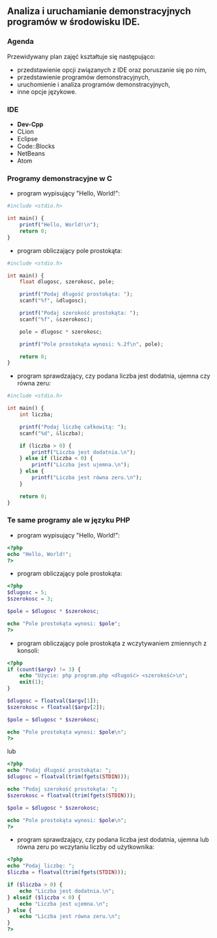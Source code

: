 ## Analiza i uruchamianie demonstracyjnych programów w środowisku IDE.

### Agenda
Przewidywany plan zajęć kształtuje się następująco:
* przedstawienie opcji związanych z IDE oraz poruszanie się po nim,
* przedstawienie programów demonstracyjnych,
* uruchomienie i analiza programów demonstracyjnych,
* inne opcje językowe.

### IDE
* **Dev-Cpp**
* CLion
* Eclipse
* Code::Blocks
* NetBeans
* Atom

### Programy demonstracyjne w C

* program wypisujący "Hello, World!":

```php
#include <stdio.h>

int main() {
    printf("Hello, World!\n");
    return 0;
}
```

* program obliczający pole prostokąta:

```php
#include <stdio.h>

int main() {
    float dlugosc, szerokosc, pole;

    printf("Podaj długość prostokąta: ");
    scanf("%f", &dlugosc);

    printf("Podaj szerokość prostokąta: ");
    scanf("%f", &szerokosc);

    pole = dlugosc * szerokosc;

    printf("Pole prostokąta wynosi: %.2f\n", pole);

    return 0;
}
```

* program sprawdzający, czy podana liczba jest dodatnia, ujemna czy równa zeru:
```php
#include <stdio.h>

int main() {
    int liczba;

    printf("Podaj liczbę całkowitą: ");
    scanf("%d", &liczba);

    if (liczba > 0) {
        printf("Liczba jest dodatnia.\n");
    } else if (liczba < 0) {
        printf("Liczba jest ujemna.\n");
    } else {
        printf("Liczba jest równa zeru.\n");
    }

    return 0;
}
```

### Te same programy ale w języku PHP

* program wypisujący "Hello, World!":

```php
<?php
echo "Hello, World!";
?>
```

* program obliczający pole prostokąta:

```php
<?php
$dlugosc = 5;
$szerokosc = 3;

$pole = $dlugosc * $szerokosc;

echo "Pole prostokąta wynosi: $pole";
?>
```

* program obliczający pole prostokąta z wczytywaniem zmiennych z konsoli:

```php
<?php
if (count($argv) != 3) {
    echo "Użycie: php program.php <długość> <szerokość>\n";
    exit(1);
}

$dlugosc = floatval($argv[1]);
$szerokosc = floatval($argv[2]);

$pole = $dlugosc * $szerokosc;

echo "Pole prostokąta wynosi: $pole\n";
?>
```

lub

```php
<?php
echo "Podaj długość prostokąta: ";
$dlugosc = floatval(trim(fgets(STDIN)));

echo "Podaj szerokość prostokąta: ";
$szerokosc = floatval(trim(fgets(STDIN)));

$pole = $dlugosc * $szerokosc;

echo "Pole prostokąta wynosi: $pole\n";
?>
```

* program sprawdzający, czy podana liczba jest dodatnia, ujemna lub równa zeru po wczytaniu liczby od użytkownika:

```php
<?php
echo "Podaj liczbę: ";
$liczba = floatval(trim(fgets(STDIN)));

if ($liczba > 0) {
    echo "Liczba jest dodatnia.\n";
} elseif ($liczba < 0) {
    echo "Liczba jest ujemna.\n";
} else {
    echo "Liczba jest równa zeru.\n";
}
?>
```